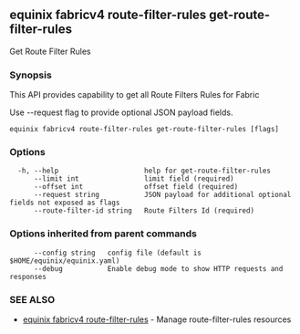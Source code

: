 ## equinix fabricv4 route-filter-rules get-route-filter-rules

Get Route Filter Rules

### Synopsis

This API provides capability to get all Route Filters Rules for Fabric

Use --request flag to provide optional JSON payload fields.

```
equinix fabricv4 route-filter-rules get-route-filter-rules [flags]
```

### Options

```
  -h, --help                     help for get-route-filter-rules
      --limit int                limit field (required)
      --offset int               offset field (required)
      --request string           JSON payload for additional optional fields not exposed as flags
      --route-filter-id string   Route Filters Id (required)
```

### Options inherited from parent commands

```
      --config string   config file (default is $HOME/equinix/equinix.yaml)
      --debug           Enable debug mode to show HTTP requests and responses
```

### SEE ALSO

* [equinix fabricv4 route-filter-rules](equinix_fabricv4_route-filter-rules.md)	 - Manage route-filter-rules resources

